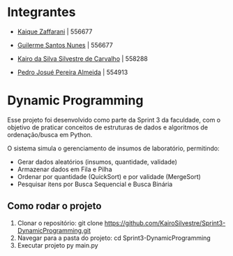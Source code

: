 # Integrantes
* [Kaique Zaffarani](https://github.com/Z4ffarani) | 556677

* [Guilerme Santos Nunes](https://github.com/sannunez) | 556677

* [Kairo da Silva Silvestre de Carvalho](https://github.com/KairoSilvestre) | 558288

* [Pedro Josué Pereira Almeida]() | 554913

# Dynamic Programming 
Esse projeto foi desenvolvido como parte da Sprint 3 da faculdade, com o objetivo de praticar conceitos de estruturas de dados e algoritmos de ordenação/busca em Python. 

O sistema simula o gerenciamento de insumos de laboratório, permitindo: 

* Gerar dados aleatórios (insumos, quantidade, validade)
* Armazenar dados em Fila e Pilha
* Ordenar por quantidade (QuickSort) e por validade (MergeSort)
* Pesquisar itens por Busca Sequencial e Busca Binária
## Como rodar o projeto
1. Clonar o repositório:
    git clone https://github.com/KairoSilvestre/Sprint3-DynamicProgramming.git
2. Navegar para a pasta do projeto: 
    cd Sprint3-DynamicProgramming
3. Executar projeto 
    py main.py 
